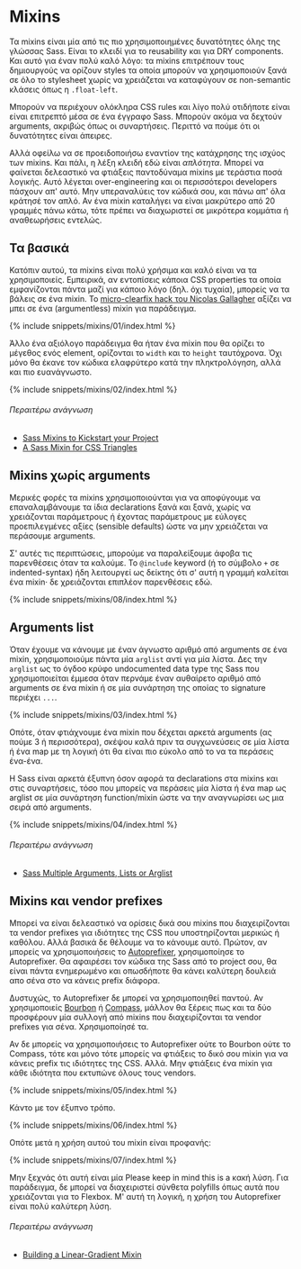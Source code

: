 
# Mixins

Τα mixins είναι μία από τις πιο χρησιμοποιημένες δυνατότητες όλης της γλώσσας Sass. Είναι το κλειδί για το reusability και για DRY components. Και αυτό για έναν πολύ καλό λόγο: τα mixins επιτρέπουν τους δημιουργούς να ορίζουν styles τα οποία μπορούν να χρησιμοποιούν ξανά σε όλο το stylesheet χωρίς να χρειάζεται να καταφύγουν σε non-semantic κλάσεις όπως η `.float-left`.

Μπορούν να περιέχουν ολόκληρα CSS rules και λίγο πολύ οτιδήποτε είναι είναι επιτρεπτό μέσα σε ένα έγγραφο Sass. Μπορούν ακόμα να δεχτούν arguments, ακριβώς όπως οι συναρτήσεις. Περιττό να πούμε ότι οι δυνατότητες είναι άπειρες.

Αλλά οφείλω να σε προειδοποιήσω εναντίον της κατάχρησης της ισχύος των mixins. Και πάλι, η λέξη κλειδή εδώ είναι *απλότητα*. Μπορεί να φαίνεται δελεαστικό να φτιάξεις παντοδύναμα mixins με τεράστια ποσά λογικής. Αυτό λέγεται over-engineering και οι περισσότεροι developers πάσχουν απ' αυτό. Μην υπεραναλύεις τον κώδικά σου, και πάνω απ' όλα κράτησέ τον απλό. Αν ένα mixin καταλήγει να είναι μακρύτερο από 20 γραμμές πάνω κάτω, τότε πρέπει να διαχωριστεί σε μικρότερα κομμάτια ή αναθεωρήσεις εντελώς.

## Τα βασικά

Κατόπιν αυτού, τα mixins είναι πολύ χρήσιμα και καλό είναι να τα χρησιμοποιείς. Εμπειρικά, αν εντοπίσεις κάποια CSS properties τα οποία εμφανίζονται πάντα μαζί για κάποιο λόγο (δηλ. όχι τυχαία), μπορείς να τα βάλεις σε ένα mixin. Το [micro-clearfix hack του Nicolas Gallagher](http://nicolasgallagher.com/micro-clearfix-hack/) αξίζει να μπει σε ένα (argumentless) mixin για παράδειγμα.

{% include snippets/mixins/01/index.html %}

Άλλο ένα αξιόλογο παράδειγμα θα ήταν ένα mixin που θα ορίζει το μέγεθος ενός element, ορίζονται το `width` και το `height` ταυτόχρονα. Όχι μόνο θα έκανε τον κώδικα ελαφρύτερο κατά την πληκτρολόγηση, αλλά και πιο ευανάγνωστο.

{% include snippets/mixins/02/index.html %}

###### Περαιτέρω ανάγνωση

* [Sass Mixins to Kickstart your Project](http://www.sitepoint.com/sass-mixins-kickstart-project/)
* [A Sass Mixin for CSS Triangles](http://www.sitepoint.com/sass-mixin-css-triangles/)

## Mixins χωρίς arguments

Μερικές φορές τα mixins χρησιμοποιούνται για να αποφύγουμε να επαναλαμβάνουμε τα ίδια declarations ξανά και ξανά, χωρίς να χρειάζονται παράμετρους ή έχοντας παράμετρους με εύλογες προεπιλεγμένες αξίες (sensible defaults) ώστε να μην χρειάζεται να περάσουμε arguments.

Σ' αυτές τις περιπτώσεις, μπορούμε να παραλείξουμε άφοβα τις παρενθέσεις όταν τα καλούμε. Το `@include` keyword (ή το σύμβολο `+` σε indented-syntax) ήδη λειτουργεί ως δείκτης ότι σ' αυτή η γραμμή καλείται ένα mixin· δε χρειάζονται επιπλέον παρενθέσεις εδώ.

{% include snippets/mixins/08/index.html %}

## Arguments list

Όταν έχουμε να κάνουμε με έναν άγνωστο αριθμό από arguments σε ένα mixin, χρησιμοποιούμε πάντα μία `arglist` αντί για μία λίστα. Δες την `arglist` ως το όγδοο κρύφο undocumented data type της Sass που χρησιμοποιείται έμμεσα όταν περνάμε έναν αυθαίρετο αριθμό από arguments σε ένα mixin ή σε μία συνάρτηση της οποίας το signature περιέχει `...`.

{% include snippets/mixins/03/index.html %}

Οπότε, όταν φτιάχνουμε ένα mixin που δέχεται αρκετά arguments (ας πούμε 3 ή περισσότερα), σκέψου καλά πριν τα συγχωνεύσεις σε μία λίστα ή ένα map με τη λογική ότι θα είναι πιο εύκολο από το να τα περάσεις ένα-ένα.

Η Sass είναι αρκετά έξυπνη όσον αφορά τα declarations στα mixins και στις συναρτήσεις, τόσο που μπορείς να περάσεις μία λίστα ή ένα map ως arglist σε μία συνάρτηση function/mixin ώστε να την αναγνωρίσει ως μια σειρά από arguments.

{% include snippets/mixins/04/index.html %}

###### Περαιτέρω ανάγνωση

* [Sass Multiple Arguments, Lists or Arglist](http://www.sitepoint.com/sass-multiple-arguments-lists-or-arglist/)

## Mixins και vendor prefixes

Μπορεί να είναι δελεαστικό να ορίσεις δικά σου mixins που διαχειρίζονται τα vendor prefixes για ιδιότητες της CSS που υποστηρίζονται μερικώς ή καθόλου. Αλλά βασικά δε θέλουμε να το κάνουμε αυτό. Πρώτον, αν μπορείς να χρησιμοποιήσεις το [Autoprefixer](https://github.com/postcss/autoprefixer), χρησιμοποίησε το Autoprefixer. Θα αφαιρέσει τον κώδικα της Sass από το project σου, θα είναι πάντα ενημερωμένο και οπωσδήποτε θα κάνει καλύτερη δουλειά απο σένα στο να κάνεις prefix διάφορα.

Δυστυχώς, το Autoprefixer δε μπορεί να χρησιμοποιηθεί παντού. Αν χρησιμοποιείς [Bourbon](http://bourbon.io/) ή [Compass](http://compass-style.org/), μάλλον θα ξέρεις πως και τα δύο προσφέρουν μία συλλογή από mixins που διαχειρίζονται τα vendor prefixes για σένα. Χρησιμοποίησέ τα.

Αν δε μπορείς να χρησιμοποιήσεις το Autoprefixer ούτε το Bourbon ούτε το Compass, τότε και μόνο τότε μπορείς να φτιάξεις το δικό σου mixin για να κάνεις prefix τις ιδιότητες της CSS. Αλλά. Μην φτιάξεις ένα mixin για κάθε ιδιότητα που εκτυπώνε όλους τους vendors.

{% include snippets/mixins/05/index.html %}

Κάντο με τον έξυπνο τρόπο.

{% include snippets/mixins/06/index.html %}

Οπότε μετά η χρήση αυτού του mixin είναι προφανής:

{% include snippets/mixins/07/index.html %}

Μην ξεχνάς ότι αυτή είναι μία Please keep in mind this is a κακή λύση. Για παράδειγμα, δε μπορεί να διαχειριστεί σύνθετα polyfills όπως αυτά που χρειάζονται για το Flexbox. Μ' αυτή τη λογική, η χρήση του Autoprefixer είναι πολύ καλύτερη λύση.

###### Περαιτέρω ανάγνωση

* [Building a Linear-Gradient Mixin](http://www.sitepoint.com/building-linear-gradient-mixin-sass/)
